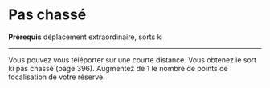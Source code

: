 # Pas chassé

<p><strong>Prérequis</strong> déplacement extraordinaire, sorts ki</p>
<hr>
<p>Vous pouvez vous téléporter sur une courte distance. Vous obtenez le sort ki pas chassé (page 396). Augmentez de 1 le nombre de points de focalisation de votre réserve.</p>